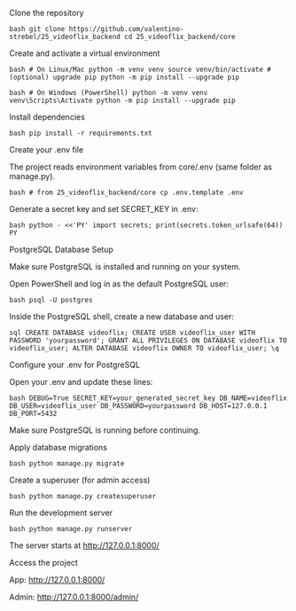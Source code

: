 Clone the repository

```
bash git clone https://github.com/valentino-strebel/25_videoflix_backend cd 25_videoflix_backend/core
```

Create and activate a virtual environment

```
bash # On Linux/Mac python -m venv venv source venv/bin/activate # (optional) upgrade pip python -m pip install --upgrade pip
```

```
bash # On Windows (PowerShell) python -m venv venv venv\Scripts\Activate python -m pip install --upgrade pip
```

Install dependencies

```
bash pip install -r requirements.txt
```

Create your .env file

The project reads environment variables from core/.env (same folder as manage.py).

```
bash # from 25_videoflix_backend/core cp .env.template .env
```

Generate a secret key and set SECRET_KEY in .env:

```
bash python - <<'PY' import secrets; print(secrets.token_urlsafe(64)) PY
```

PostgreSQL Database Setup

Make sure PostgreSQL is installed and running on your system.

Open PowerShell and log in as the default PostgreSQL user:

```
bash psql -U postgres
```

Inside the PostgreSQL shell, create a new database and user:

```
sql CREATE DATABASE videoflix; CREATE USER videoflix_user WITH PASSWORD 'yourpassword'; GRANT ALL PRIVILEGES ON DATABASE videoflix TO videoflix_user; ALTER DATABASE videoflix OWNER TO videoflix_user; \q
```

Configure your .env for PostgreSQL

Open your .env and update these lines:

```
bash DEBUG=True SECRET_KEY=your_generated_secret_key DB_NAME=videoflix DB_USER=videoflix_user DB_PASSWORD=yourpassword DB_HOST=127.0.0.1 DB_PORT=5432
```

Make sure PostgreSQL is running before continuing.

Apply database migrations

```
bash python manage.py migrate
```

Create a superuser (for admin access)

```
bash python manage.py createsuperuser
```

Run the development server

```
bash python manage.py runserver
```

The server starts at http://127.0.0.1:8000/

Access the project

App: http://127.0.0.1:8000/

Admin: http://127.0.0.1:8000/admin/
